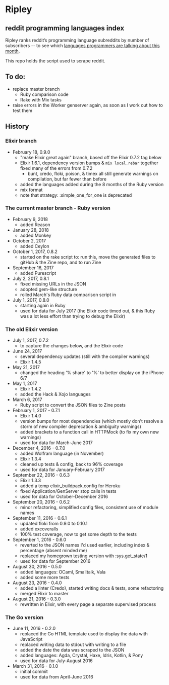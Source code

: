 # Ripley

## reddit programming languages index

Ripley ranks reddit’s programming language subreddits by number of subscribers -- to see which [languages programmers are talking about this month][site].

This repo holds the script used to scrape reddit.

## To do:

* replace master branch
  * Ruby comparison code
  * Rake with Mix tasks
* raise errors in the Worker genserver again, as soon as I work out how to test them

## History

### Elixir branch

* February 18, 0.9.0
  * "make Elixir great again" branch, based off the Elixir 0.7.2 tag below
  * Elixir 1.6.1, dependency version bumps & `mix local.rebar` together fixed many of the errors from 0.7.2
    * bunt, credo, floki, poison, & timex all still generate warnings on compilation, but far fewer than before
  * added the languages added during the 8 months of the Ruby version
  * mix format
  * note that strategy: :simple_one_for_one is deprecated

### The current master branch - Ruby version

* February 9, 2018
  * added Reason
* January 28, 2018
  * added Monkey
* October 2, 2017
  * added Ceylon
* October 1, 2017, 0.8.2
  * started on the rake script to: run this, move the generated files to gitHub & the Zine repo, and to run Zine
* September 16, 2017
  * added Purescript
* July 2, 2017, 0.8.1
  * fixed missing URLs in the JSON
  * adopted gem-like structure
  * rolled March's Ruby data comparison script in
* July 1, 2017, 0.8.0
  * starting again in Ruby
  * used for data for July 2017 (the Elixir code timed out, & this Ruby was a lot less effort than trying to debug the Elixir)

### The old Elixir version

* July 1, 2017, 0.7.2
  * to capture the changes below, and the Elixir code
* June 24, 2017
  * several dependency updates (still with the compiler warnings)
  * Elixir 1.4.5
* May 21, 2017
  * changed the heading '% share' to '%' to better display on the iPhone 6/7
* May 1, 2017
  * Elixir 1.4.2
  * added the Hack & Xojo languages
* March 6, 2017
  * Ruby script to convert the JSON files to Zine posts
* February 1, 2017 - 0.7.1
  * Elixir 1.4.0
  * version bumps for most dependencies (which mostly don't resolve a storm of new compiler deprecation & ambiguity warnings)
  * added brackets to a function call in HTTPMock (to fix my own new warnings)
  * used for data for March-June 2017
* December 4, 2016 - 0.7.0
  * added Wolfram language (in November)
  * Elixir 1.3.4
  * cleaned up tests & config, back to 96% coverage
  * used for data for January-February 2017
* September 22, 2016 - 0.6.3
  * Elixir 1.3.3
  * added a temp elixir_buildpack.config for Heroku
  * fixed Application/GenServer stop calls in tests
  * used for data for October-December 2016
* September 20, 2016 - 0.6.2
  * minor refactoring, simplified config files, consistent use of module names
* September 11, 2016 - 0.6.1
  * updated floki from 0.9.0 to 0.10.1
  * added excoveralls
  * 100% test coverage, now to get some depth to the tests
* September 1, 2016 - 0.6.0
  * reverted to the JSON names I'd used earlier, including index & percentage (absent minded me)
  * replaced my homegrown testing version with :sys.get_state/1
  * used for data for September 2016
* August 30, 2016 - 0.5.0
  * added languages: OCaml, Smalltalk, Vala
  * added some more tests
* August 23, 2016 - 0.4.0
  * added a linter (Credo), started writing docs & tests, some refactoring
  * merged Elixir to master
* August 21, 2016 - 0.3.0
  * rewritten in Elixir, with every page a separate supervised process

### The Go version

* June 11, 2016 - 0.2.0
  * replaced the Go HTML template used to display the data with JavaScript
  * replaced writing data to stdout with writing to a file
  * added the date the data was scraped to the JSON
  * added languages: Agda, Crystal, Haxe, Idris, Kotlin, & Pony
  * used for data for July-August 2016
* March 31, 2016 - 0.1.0
  * initial commit
  * used for data from April-June 2016

[site]: http://mikekreuzer.github.io/Ripley/
